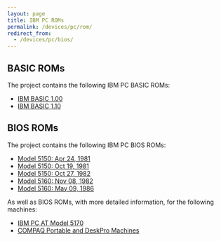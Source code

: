 ```yaml
---
layout: page
title: IBM PC ROMs
permalink: /devices/pc/rom/
redirect_from:
  - /devices/pc/bios/
---
```


BASIC ROMs
---

The project contains the following IBM PC BASIC ROMs:

 * [IBM BASIC 1.00](5150/basic/BASIC100.json)
 * [IBM BASIC 1.10](5160/basic/BASIC110.json)

BIOS ROMs
---

The project contains the following IBM PC BIOS ROMs:

 * [Model 5150: Apr 24, 1981](5150/bios/1981-04-24/PCBIOS-REV1.json)
 * [Model 5150: Oct 19, 1981](5150/bios/1981-10-19/PCBIOS-REV2.json)
 * [Model 5150: Oct 27, 1982](5150/bios/1982-10-27/PCBIOS-REV3.json)
 * [Model 5160: Nov 08, 1982](5160/bios/1982-11-08/XTBIOS-REV1.json)
 * [Model 5160: May 09, 1986](5160/bios/1986-05-09/XTBIOS-REV3.json)

As well as BIOS ROMs, with more detailed information, for the following machines:

 * [IBM PC AT Model 5170](5170/bios/)
 * [COMPAQ Portable and DeskPro Machines](compaq/bios/)
